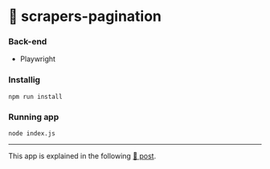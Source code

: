 # 🌱 scrapers-pagination

### Back-end
* Playwright

### Installig

```
npm run install
```

### Running app

```
node index.js
```

<hr>

This app is explained in the following [📰 post](https://medium.com/javascript-in-plain-english/scrape-data-from-a-website-with-pagination-using-javascript-playwright-14c46d9148dd).
